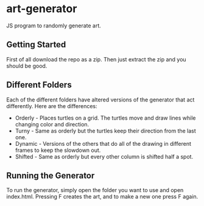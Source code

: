 # art-generator
JS program to randomly generate art.

## Getting Started
First of all download the repo as a zip. Then just extract the zip and you should be good.

## Different Folders
Each of the different folders have altered versions of the generator that act differently. Here are the differences:
 * Orderly - Places turtles on a grid. The turtles move and draw lines while changing color and direction.
 * Turny - Same as orderly but the turtles keep their direction from the last one.
 * Dynamic - Versions of the others that do all of the drawing in different frames to keep the slowdown out.
 * Shifted - Same as orderly but every other column is shifted half a spot.
 
## Running the Generator
To run the generator, simply open the folder you want to use and open index.html. Pressing F creates the art, and to make a new one press F again.